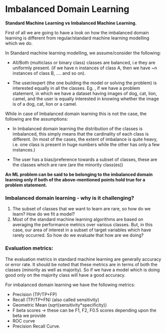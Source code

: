 # Imbalanced Domain Learning

**Standard Machine Learning vs Imbalanced Machine Learning.**

First of all we are going to have a look on how the imbalanced domain learning
is different from regular/standard machine learning modelling which we do.

In Standard machine learning modelling, we assume/consider the following:
- All/Both (multiclass or binary class) classes are balanced, i.e they are 
  uniformly present. (if we have n instances of class A, then we have ~n instances
  of class B, .... and so on).
  
- The user/expert (the one building the model or solving the problem) is interested
  equally in all the classes. Eg. , if we have a problem statement, in which
  we have a dataset having images of dog, cat, lion, camel, and the user is 
  equally interested in knowing whether the image is of a dog, cat, lion or a camel.
  
 
 While in case of Imbalanced domain learning this is not the case, the following
 are the assumptions:
 
 - In Imbalanced domain learning the distribution of the classes is imbalanced, 
 this simply means that the cardinality of each class is different. 
 (In most of the cases, the extent of imbalance is quite heavy, i.e. one class
 is present in huge numbers while the other has only a few instances.)
 
 - The user has a bias/preference towards a subset of classes, these are the
 classes which are rare (are the minority class(es))
 
 
 
**An ML problem can be said to be belonging to the imbalanced domain learning only if both
of the above-mentioned points hold true for a problem statement.**


### Imbalanced domain learning - why is it challenging?

1. The subset of classes that we want to learn are rare, so how do we learn? How do we fit a
model?
2. Most of the standard machine learning algorithms are based on averaging the performance
metrics over various classes. But, in this case, our area of interest in a subset of target
variables which have rarely occurred. So how do we evaluate that how are we doing?


### Evaluation metrics:

The evaluation metrics in standard machine learning are generally accuracy or error rate.
It should be noted that these metrics are in terms of both the classes (minority as well as
majority). So if we have a model which is doing good only on the majority class will have a 
good accuracy.

For imbalanced domain learning we have the following metrics:

- Precision (TP/TP+FP)
- Recall (TP/TP+FN) (also called sensitivity)
- Geometric Mean (sqrt(sensitivity*specificity))
- F beta scores -> these can be F1, F2, F0.5 scores depending upon the beta we provide
- ROC curve
- Precision Recall Curve.
